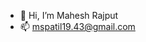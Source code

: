 - 👋 Hi, I’m Mahesh Rajput
- 📫 mspatil19.43@gmail.com

<!---
msrajput1943/msrajput1943 is a ✨ special ✨ repository because its `README.md` (this file) appears on your GitHub profile.
You can click the Preview link to take a look at your changes.
--->
